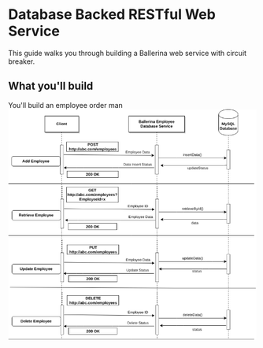 # Database Backed RESTful Web Service
This guide walks you through building a Ballerina web service with circuit breaker.

## <a name="what-you-build"></a>  What you'll build
You'll build an employee order man
![alt text](https://github.com/rosensilva/ballerina-samples/blob/master/bellerinaDataBackedApiSample/images/database_service_scenario.png)
